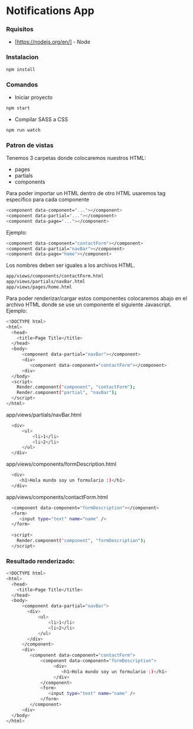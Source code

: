 # Notifications App

### Rquisitos
- [https://nodejs.org/en/] - Node

### Instalacion 
```sh
npm install
```

### Comandos
- Iniciar proyecto
```sh
npm start
```
- Compilar SASS a CSS
```sh
npm run watch
```

### Patron de vistas
Tenemos 3 carpetas donde colocaremos nuestros HTML:
- pages
- partials
- components

Para poder importar un HTML dentro de otro HTML usaremos tag especifico para cada componente
```sh
<component data-component="..."></component>
<component data-partial="..."></component>
<component data-page="..."></component>
```

Ejemplo:
```sh
<component data-component="contactForm"></component>
<component data-partial="navBar"></component>
<component data-page="home"></component>
```

Los nombres deben ser iguales a los archivos HTML.
```sh
app/views/components/contactForm.html
app/views/partials/navBar.html
app/views/pages/home.html
```

Para poder renderizar/cargar estos componentes colocaremos abajo en el archivo HTML donde se use un componente el siguiente Javascript.
Ejemplo:
```sh
<!DOCTYPE html>
<html>
  <head>
    <title>Page Title</title>
  </head>
  <body>
      <component data-partial="navBar"></component>
      <div>
         <component data-component="contactForm"></component>
      <div>
  </body>
  <script>
    Render.component("component", "contactForm");
    Render.component("partial", "navBar");
  </script>
</html>


```

app/views/partials/navBar.html
```sh
  <div>  
      <ul>
          <li>1</li>
          <li>2</li>
      </ul>
  </div>
```
app/views/components/formDescription.html
```sh
  <div>
     <h1>Hola mundo soy un formulario :)</h1>
  </div>
```

app/views/components/contactForm.html
```sh
  <component data-component="formDescription"></component>
  <form>
     <input type="text" name="name" />
  </form>
  
  <script>
    Render.component("component", "formDescription");
  </script>
```

### Resultado renderizado:
```sh
<!DOCTYPE html>
<html>
  <head>
    <title>Page Title</title>
  </head>
  <body>
      <component data-partial="navBar">
        <div>  
            <ul>
                <li>1</li>
                <li>2</li>
            </ul>
        </div>
      </component>
      <div>
         <component data-component="contactForm">
             <component data-component="formDescription">
                  <div>
                     <h1>Hola mundo soy un formulario :)</h1>
                  </div>
             </component>
             <form>
                <input type="text" name="name" />
             </form>
         </component>
      <div>
  </body>
</html>


```
